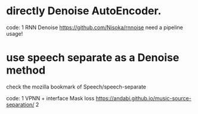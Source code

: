 # directly Denoise AutoEncoder.
  code:
    1 RNN Denoise
      https://github.com/Nisoka/rnnoise
      need a pipeline usage!
    
  
# use speech separate as a Denoise method
  
  check the mozilla bookmark of Speech/speech-separate
  
  code:
    1 VPNN + interface Mask loss
    https://andabi.github.io/music-source-separation/
    2 

